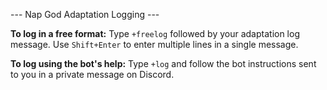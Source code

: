 --- Nap God Adaptation Logging ---

**To log in a free format:** Type `+freelog` followed by your adaptation log message. Use `Shift+Enter` to enter multiple lines in a single message.

**To log using the bot's help:** Type `+log` and follow the bot instructions sent to you in a private message on Discord.
